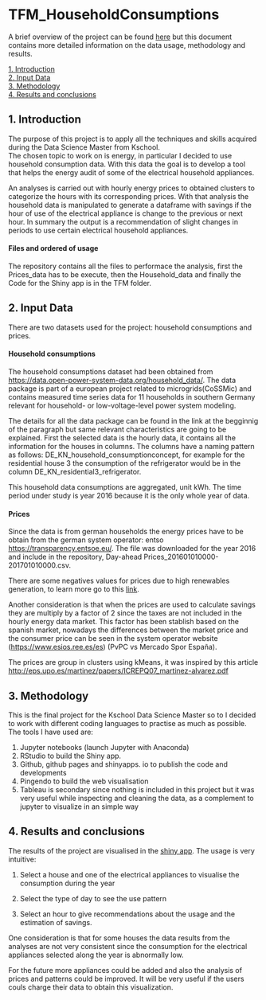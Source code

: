 # TFM_HouseholdConsumptions
A brief overview of the project can be found [here](https://aroagm.github.io/) but this document contains more detailed information on the data usage, methodology and results.

[1. Introduction](#1._Introduction) <br>
[2. Input Data](#2._Input_Data) <br>
[3. Methodology](#3._Methodology) <br>
[4. Results and conclusions](#4._Results_and_conclusions)

## 1. Introduction
The purpose of this project is to apply all the techniques and skills acquired during the Data Science Master from Kschool.  
The chosen topic to work on is energy, in particular I decided to use household consumption data. With this data the goal is to develop a tool that helps the energy audit of some of the electrical household appliances.

An analyses is carried out with hourly energy prices to obtained clusters to categorize the hours with its corresponding prices. With that analysis the household data is manipulated to generate a dataframe with savings if the hour of use of the electrical appliance is change to the previous or next hour. In summary the output is a recommendation of slight changes in periods to use certain electrical household appliances.

#### Files and ordered of usage
The repository contains all the files to performace the analysis, first the Prices_data has to be execute, then the Household_data and finally the Code for the Shiny app is in the TFM folder.


## 2. Input Data

There are two datasets used for the project: household consumptions and  prices. 

#### Household consumptions

The household consumptions dataset had been obtained from https://data.open-power-system-data.org/household_data/. The data package is part of a european project related to microgrids(CoSSMic) and contains measured time series data for 11 households in southern Germany relevant for household- or low-voltage-level power system modeling. 

The details for all the data package can be found in the link at the begginnig of the paragraph but same relevant characteristics are going to be explained. First the selected data is the hourly data, it contains all the information for the houses in columns. The columns have a naming pattern as follows: DE_KN_household_consumptionconcept, for example for the residential house 3 the consumption of the refrigerator would be in the column DE_KN_residential3_refrigerator. 

This household data consumptions are aggregated, unit kWh. The time period under study is year 2016 because it is the only whole year of data. 

#### Prices

Since the data is from german households the energy prices have to be obtain from the german system operator: entso https://transparency.entsoe.eu/. The file was downloaded for the year 2016 and include in the repository, Day-ahead Prices_201601010000-201701010000.csv. 

There are some negatives values for prices due to high renewables generation, to learn more go to this [link](https://www.cleanenergywire.org/factsheets/why-power-prices-turn-negative).

Another consideration is that when the prices are used to calculate savings they are multiply by a factor of 2 since the taxes are not included in the hourly energy data market. This factor has been stablish based on the spanish market, nowadays the differences between the market price and the consumer price can be seen in the system operator website (https://www.esios.ree.es/es) (PvPC vs Mercado Spor España).

The prices are group in clusters using kMeans, it was inspired by this article http://eps.upo.es/martinez/papers/ICREPQ07_martinez-alvarez.pdf

## 3. Methodology
This is the final project for the Kschool Data Science Master so to I decided to work with different coding languages to practise as much as possible. The tools I have used are:

1. Jupyter notebooks (launch Jupyter with Anaconda)
2. RStudio to build the Shiny app.
3. Github, github pages and shinyapps. io to publish the code and developments
4. Pingendo to build the web visualisation
5. Tableau is secondary since nothing is included in this project but it was very useful while inspecting and cleaning the data, as a complement to jupyter to visualize in an simple way 



## 4. Results and conclusions
The results of the project are visualised in the [shiny app](https://aroagm.shinyapps.io/Household_consum/). The usage is very intuitive:

 1. Select a house and one of the electrical appliances to visualise the consumption during the year 
 
 2. Select the type of day to see the use pattern

 3. Select an hour to give recommendations about the usage and the estimation of savings.

One consideration is that for some houses the data results from the analyses are not very consistent since the consumption for the electrical appliances selected along the year is abnormally low.

For the future more appliances could be added and also the analysis of prices and patterns could be improved. It will be very useful if the users couls charge their data to obtain this visualization. 
